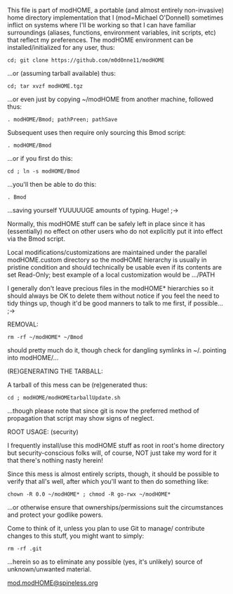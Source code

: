  This file is part of modHOME, a portable (and almost entirely
 non-invasive) home directory implementation that I (mod=Michael
 O'Donnell) sometimes inflict on systems where I'll be working
 so that I can have familiar surroundings (aliases, functions,
 environment variables, init scripts, etc) that reflect my
 preferences.  The modHOME environment can be installed/initialized
 for any user, thus:

    cd; git clone https://github.com/m0d0nne11/modHOME

 ...or (assuming tarball available) thus:

    cd; tar xvzf modHOME.tgz

 ...or even just by copying ~/modHOME from another machine,
 followed thus:

    . modHOME/Bmod; pathPreen; pathSave

 Subsequent uses then require only sourcing this Bmod script:

    . modHOME/Bmod

 ...or if you first do this:

    cd ; ln -s modHOME/Bmod

 ...you'll then be able to do this:

    . Bmod

 ...saving yourself YUUUUUGE amounts of typing.  Huge!   ;->

 Normally, this modHOME stuff can be safely left in place since it
 has (essentially) no effect on other users who do not explicitly
 put it into effect via the Bmod script.

 Local modifications/customizations are maintained under the parallel
 modHOME.custom directory so the modHOME hierarchy is usually in pristine
 condition and should technically be usable even if its contents are
 set Read-Only; best example of a local customization would be .../PATH

 I generally don't leave precious files in the modHOME* hierarchies
 so it should always be OK to delete them without notice if you feel
 the need to tidy things up, though it'd be good manners to talk to
 me first, if possible...  ;->

 REMOVAL:

    rm -rf ~/modHOME* ~/Bmod

 should pretty much do it, though check for dangling symlinks in ~/.
 pointing into modHOME/...

 (RE)GENERATING THE TARBALL:

 A tarball of this mess can be (re)generated thus:

    cd ; modHOME/modHOMEtarballUpdate.sh

 ...though please note that since git is now the preferred method
 of propagation that script may show signs of neglect.

 ROOT USAGE: (security)

 I frequently install/use this modHOME stuff as root in root's
 home directory but security-conscious folks will, of course,
 NOT just take my word for it that there's nothing nasty herein!

 Since this mess is almost entirely scripts, though, it should
 be possible to verify that all's well, after which you'll want
 to then do something like:

    chown -R 0.0 ~/modHOME* ; chmod -R go-rwx ~/modHOME*

 ...or otherwise ensure that ownerships/permissions suit the
 circumstances and protect your godlike powers.

 Come to think of it, unless you plan to use Git to manage/
 contribute changes to this stuff, you might want to simply:

    rm -rf .git

 ...herein so as to eliminate any possible (yes, it's unlikely)
 source of unknown/unwanted material.

 mod.modHOME@spineless.org
